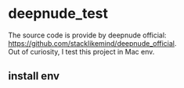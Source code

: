 # deepnude_test
The source code is provide by deepnude official: https://github.com/stacklikemind/deepnude_official.  
Out of curiosity, I test this project in Mac env.

## install env
